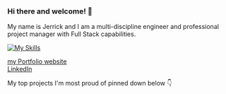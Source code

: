 ### Hi there and welcome! 👋

My name is Jerrick and I am a multi-discipline engineer and professional project manager with Full Stack capabilities. 

[![My Skills](https://skillicons.dev/icons?i=js,python,html,css,mongodb,react,express,nodejs)](https://skillicons.dev)


<a href="https://jerricklc.herokuapp.com/" target="_blank"> my Portfolio website </a></br>
<a href="https://www.linkedin.com/in/jerrick-lloyd-carandang/" target="_blank"> LinkedIn </a>

My top projects I'm most proud of pinned down below 👇

<!--
**s0ysau/s0ysau** is a ✨ _special_ ✨ repository because its `README.md` (this file) appears on your GitHub profile.

Here are some ideas to get you started:

- 🔭 I’m currently working on ...
- 🌱 I’m currently learning ...
- 👯 I’m looking to collaborate on ...
- 🤔 I’m looking for help with ...
- 💬 Ask me about ...
- 📫 How to reach me: ...
- 😄 Pronouns: ...
- ⚡ Fun fact: ...
-->
